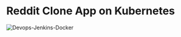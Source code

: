 # Reddit Clone App on Kubernetes

![Devops-Jenkins-Docker](https://github.com/hieunguyen0202/a-reddit-clone/assets/98166568/59fc2e82-0b66-4a85-bd90-32ca1ac36a31)

